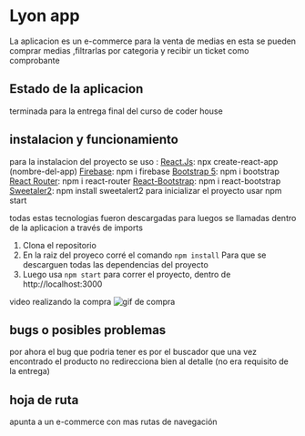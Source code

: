 # Lyon app
La aplicacion es un e-commerce para la venta de medias
en esta se pueden comprar medias ,filtrarlas por categoria y recibir un ticket como comprobante 

## Estado de la aplicacion 
terminada para la entrega final del curso de coder house


## instalacion y funcionamiento
para la instalacion del proyecto 
se uso :
[React.Js](https://es.reactjs.org/ "react.js"): npx create-react-app (nombre-del-app)
[Firebase](https://firebase.google.com/?hl=es-419&gclid=CjwKCAiAo4OQBhBBEiwA5KWu_xKibV21aa2dJrbKnZTjvVf-3dajbbfG4p3jDhkG2gh3Sn9fnn33uRoCcf8QAvD_BwE&gclsrc=aw.ds "Firebase"): npm i firebase 
[Bootstrap 5](https://getbootstrap.com/docs/5.0/getting-started/introduction/ "Bootstrap 5"): npm i bootstrap 
[React Router](https://reactrouter.com/ "React Router"): npm i react-router
[React-Bootstrap](https://react-bootstrap.github.io/ "React-Bootstrap"): npm i react-bootstrap
[Sweetaler2](https://sweetalert2.github.io/ "Sweetaler2"): npm install sweetalert2
para inicializar el proyecto usar npm start

todas estas tecnologias fueron descargadas para luegos se llamadas dentro de la aplicacion a través de imports

1. Clona el repositorio 
2. En la raiz del proyeco corré el comando 
	`npm install`
	Para que se descarguen todas las dependencias del proyecto 
3. Luego usa 
	`npm start`
para correr el proyecto, dentro de http://localhost:3000


video realizando la compra
![gif de compra](https://media.giphy.com/media/23pVlJN6nrRnlqvYC0/giphy.gif)
## bugs o posibles problemas 
por ahora el bug que podria tener es por el buscador que una vez encontrado el producto no redirecciona bien al detalle (no era requisito de la entrega)


## hoja de ruta 
apunta a un e-commerce con mas rutas de navegación